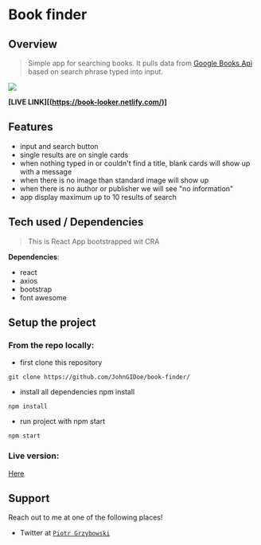 # Book finder

## Overview
> Simple app for searching books. It pulls data from [Google Books Api](https://developers.google.com/books) based on search phrase typed into input.

<img src="https://i.postimg.cc/sxmRgZzc/Zrzut-ekranu-z-2020-02-22-18-05-21.png">

**[LIVE LINK][(https://book-looker.netlify.com/)]**

## Features
- input and search button
- single results are on single cards
- when nothing typed in or couldn't find a title, blank cards will show up with a message
- when there is no image than standard image will show up
- when there is no author or publisher we will see "no information"
- app display maximum up to 10 results of search

## Tech used / Dependencies
> This is React App bootstrapped wit CRA

**Dependencies**:
- react
- axios
- bootstrap
- font awesome

## Setup the project
### From the repo locally:
- first clone this repository
```shell
git clone https://github.com/JohnGIDoe/book-finder/
```
- install all dependencies npm install
``` shell 
npm install
```
- run project with npm start
```shell
npm start
```
### Live version:
<a href="https://book-looker.netlify.com//">Here</a>

## Support

Reach out to me at one of the following places!

- Twitter at <a href="https://twitter.com/grzybek6" target="_blank">`Piotr Grzybowski`</a>
